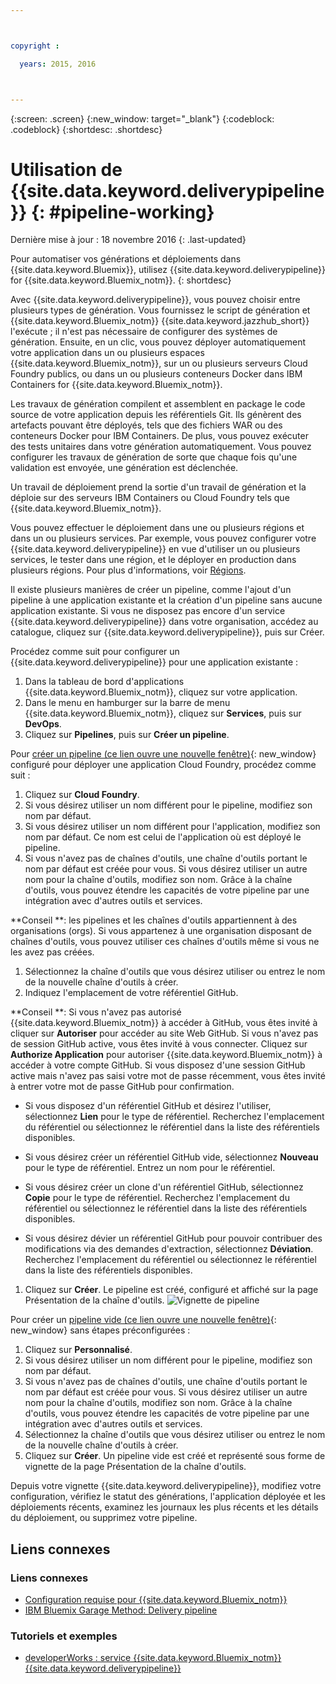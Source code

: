 ```yaml
---



copyright :

  years: 2015, 2016



---
```



{:screen: .screen}
{:new_window: target="_blank"}
{:codeblock: .codeblock}
{:shortdesc: .shortdesc}

# Utilisation de {{site.data.keyword.deliverypipeline}} {: #pipeline-working}  

Dernière mise à jour : 18 novembre 2016
{: .last-updated}

Pour automatiser vos générations et déploiements dans {{site.data.keyword.Bluemix}}, utilisez
{{site.data.keyword.deliverypipeline}} for {{site.data.keyword.Bluemix_notm}}.
{: shortdesc}

Avec {{site.data.keyword.deliverypipeline}}, vous pouvez choisir entre plusieurs types de génération. Vous fournissez le script de génération et {{site.data.keyword.Bluemix_notm}} {{site.data.keyword.jazzhub_short}} l'exécute ; il n'est pas nécessaire de configurer des systèmes de génération. Ensuite, en un clic, vous pouvez déployer automatiquement votre application dans un ou plusieurs espaces {{site.data.keyword.Bluemix_notm}}, sur un ou plusieurs serveurs Cloud Foundry publics, ou dans un ou plusieurs
conteneurs Docker dans IBM Containers for {{site.data.keyword.Bluemix_notm}}.  

Les travaux de génération compilent et assemblent en package le code source de votre application depuis les référentiels Git. Ils génèrent des artefacts pouvant être déployés,
tels que des fichiers WAR ou des conteneurs Docker pour IBM Containers. De plus, vous pouvez
exécuter des tests unitaires dans votre génération automatiquement. Vous pouvez configurer les travaux de génération de sorte que chaque fois qu'une validation est
envoyée, une génération est déclenchée.

Un travail de déploiement prend la sortie d'un travail de génération et la déploie sur des serveurs IBM Containers ou Cloud Foundry tels que {{site.data.keyword.Bluemix_notm}}.  

Vous pouvez effectuer le déploiement dans une ou plusieurs régions et dans un ou plusieurs services. Par exemple, vous pouvez configurer votre {{site.data.keyword.deliverypipeline}} en vue d'utiliser un ou plusieurs services, le tester dans une région, et le déployer en production dans plusieurs régions. Pour plus d'informations, voir
[Régions](/docs/overview/whatisbluemix.html#ov_intro_reg).

Il existe plusieurs manières de créer un pipeline,
comme l'ajout d'un pipeline à une application existante et la
création d'un pipeline sans aucune application existante. Si vous ne disposez pas encore d'un
service {{site.data.keyword.deliverypipeline}} dans votre organisation,
accédez au catalogue, cliquez sur {{site.data.keyword.deliverypipeline}}, puis sur Créer.

Procédez comme suit pour configurer un
{{site.data.keyword.deliverypipeline}} pour une
application existante :    

1. Dans la tableau de bord d'applications {{site.data.keyword.Bluemix_notm}}, cliquez sur votre application.
1. Dans le menu en hamburger sur la barre de menu {{site.data.keyword.Bluemix_notm}}, cliquez sur
**Services**, puis sur **DevOps**.
1. Cliquez sur **Pipelines**, puis sur **Créer un pipeline**.

Pour [créer un pipeline (ce lien ouvre une nouvelle
fenêtre)](https://console.ng.bluemix.net/devops/pipelines/dashboard/create){: new_window} configuré pour déployer une application Cloud Foundry, procédez comme suit :

1. Cliquez sur **Cloud Foundry**.  
1. Si vous désirez utiliser un nom différent pour le pipeline, modifiez son nom par défaut.  
1. Si vous désirez utiliser un nom différent pour l'application, modifiez son nom par défaut. Ce nom est celui de l'application où est déployé le pipeline. 
1. Si vous n'avez pas de chaînes d'outils, une chaîne d'outils portant le nom par défaut est créée pour vous. Si vous désirez utiliser un autre nom pour la chaîne d'outils, modifiez son nom. Grâce à la chaîne d'outils, vous pouvez étendre les capacités de votre pipeline par une intégration avec d'autres outils et services.

 **Conseil **: les pipelines et les chaînes d'outils appartiennent à des organisations (orgs). Si vous appartenez à une organisation disposant de chaînes d'outils, vous pouvez utiliser ces chaînes d'outils même si vous ne les avez pas créées.
 
1. Sélectionnez la chaîne d'outils que vous désirez utiliser ou entrez le nom de la nouvelle chaîne d'outils à créer.
1. Indiquez l'emplacement de votre référentiel GitHub.

 **Conseil **: Si vous n'avez pas autorisé {{site.data.keyword.Bluemix_notm}} à accéder à GitHub, vous êtes invité à cliquer sur **Autoriser** pour accéder au site Web GitHub. Si vous n'avez pas de session GitHub active, vous êtes invité à vous connecter. Cliquez sur **Authorize Application** pour autoriser {{site.data.keyword.Bluemix_notm}} à accéder à votre compte GitHub. Si vous disposez d'une session GitHub active mais n'avez pas saisi votre mot de passe récemment, vous êtes invité à entrer votre mot de passe GitHub pour confirmation.

   * Si vous disposez d'un référentiel GitHub et désirez l'utiliser, sélectionnez **Lien** pour le type de référentiel. Recherchez l'emplacement du référentiel ou sélectionnez le référentiel dans la liste des référentiels disponibles.
   
   * Si vous désirez créer un référentiel GitHub vide, sélectionnez **Nouveau** pour le type de référentiel. Entrez un nom pour le référentiel.
   
   * Si vous désirez créer un clone d'un référentiel GitHub, sélectionnez **Copie** pour le type de référentiel. Recherchez l'emplacement du référentiel ou sélectionnez le référentiel dans la liste des référentiels disponibles.
   
   * Si vous désirez dévier un référentiel GitHub pour pouvoir contribuer des modifications via des demandes d'extraction, sélectionnez **Déviation**. Recherchez l'emplacement du référentiel ou sélectionnez le référentiel dans la liste des référentiels disponibles.
 
1. Cliquez sur **Créer**. Le pipeline est créé, configuré et affiché sur la page Présentation de la chaîne d'outils. 
![Vignette de pipeline](images/cd_pipeline.png)

Pour créer un [pipeline vide (ce lien ouvre une nouvelle fenêtre)](https://console.ng.bluemix.net/devops/pipelines/dashboard/create){: new_window} sans étapes préconfigurées :

1. Cliquez sur **Personnalisé**.
1. Si vous désirez utiliser un nom différent pour le pipeline, modifiez son nom par défaut.  
1. Si vous n'avez pas de chaînes d'outils, une chaîne d'outils portant le nom par défaut est créée pour vous. Si vous désirez utiliser un autre nom pour la chaîne d'outils, modifiez son nom. Grâce à la chaîne d'outils, vous pouvez étendre les capacités de votre pipeline par une intégration avec d'autres outils et services.
1. Sélectionnez la chaîne d'outils que vous désirez utiliser ou entrez le nom de la nouvelle chaîne d'outils à créer.
1. Cliquez sur **Créer**. Un pipeline vide est créé et représenté sous forme de vignette de la page Présentation de la chaîne d'outils.

Depuis votre vignette {{site.data.keyword.deliverypipeline}}, modifiez votre configuration, vérifiez le statut des générations, l'application déployée et les déploiements récents, examinez les journaux les plus récents et les détails du déploiement, ou supprimez votre pipeline.  

<article class="topic reference nested1" aria-labelledby="d68e338" lang="en-us" id="rellinks" role="article">
<h2 class="topictitle2" id="d68e338">Liens connexes</h2>
<aside role="complementary" aria-labelledby="related_links">
<div class="linklist" id="general"><h3 class="linklistlabel" id="related_links">Liens connexes</h3>
<ul>
<li><img src="./sout.gif" alt=""><a href="https://developer.ibm.com/bluemix/support/#prereqs" rel="external" title="(S'ouvre dans un nouvel onglet ou une nouvelle fenêtre)">Configuration requise pour {{site.data.keyword.Bluemix_notm}}</a></li>
<li><img src="./sout.gif" alt=""><a href="https://www.ibm.com/devops/method/content/deliver/practice_delivery_pipeline/" rel="external" title="(S'ouvre dans un nouvel onglet ou une nouvelle fenêtre)">IBM Bluemix Garage Method: Delivery pipeline</a></li>
</ul>
</div>

<div class="linklist" id="samples">
<h3 class="linklistlabel">Tutoriels et exemples</h3>
<ul>

<!--
<li><img src="./sout.gif" alt=""><a href="https://hub.jazz.net/tutorials/devopsweb/" rel="external" title="(Opens in a new tab or window)">Clone, edit, and deploy an app</a></li>
<li><img src="./sout.gif" alt=""><a href="https://hub.jazz.net/tutorials/jazzeditor" rel="external" title="(Opens in a new tab or window)">Develop and deploy a Node.js app</a></li>
<li><img src="./sout.gif" alt=""><a href="https://hub.jazz.net/tutorials/jazzeditorjava" rel="external" title="(Opens in a new tab or window)">Develop and deploy a Java app</a></li>
-->

<li><img src="./sout.gif" alt=""><a href="http://www.ibm.com/developerworks/topics/delivery%20pipeline%20service" rel="external" title="(S'ouvre dans un nouvel onglet ou une nouvelle fenêtre)">developerWorks : service {{site.data.keyword.Bluemix_notm}} {{site.data.keyword.deliverypipeline}}</a></li>
</ul>
</div>
</aside>
</article>
